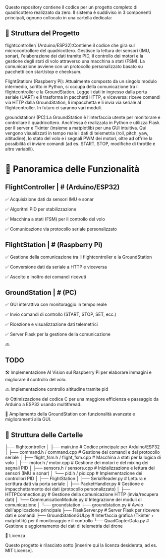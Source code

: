 Questo repository contiene il codice per un progetto completo di quadricottero realizzato da zero. Il sistema è suddiviso in 3 componenti principali, ognuno collocato in una cartella dedicata:

## 📂 Struttura del Progetto

flightcontroller/ (Arduino/ESP32):Contiene il codice che gira sul microcontrollore del quadricottero. Gestisce la lettura dei sensori (IMU, sonar), l'elaborazione dei dati tramite PID, il controllo dei motori e la gestione degli stati di volo attraverso una macchina a stati (FSM). La comunicazione avviene con un protocollo personalizzato basato su pacchetti con start/stop e checksum.

FlightStation/ (Raspberry Pi): Attualmente composto da un singolo modulo intermedio, scritto in Python, si occupa della comunicazione tra il flightcontroller e la GroundStation. Legge i dati in ingresso dalla porta seriale (UART) e li trasforma in pacchetti HTTP, e viceversa: riceve comandi via HTTP dalla GroundStation, li impacchetta e li invia via seriale al flightcontroller.
In futuro ci saranno vari moduli.

groundstation/ (PC):La GroundStation è l’interfaccia utente per monitorare e controllare il quadricottero. Anch'essa è realizzata in Python e utilizza Flask per il server e Tkinter (insieme a matplotlib) per una GUI intuitiva. Qui vengono visualizzati in tempo reale i dati di telemetria (roll, pitch, yaw, altitudine), lo stato del volo e i segnali PWM dei motori, oltre ad offrire la possibilità di inviare comandi (ad es. START, STOP, modifiche di throttle e altre variabili).

# 🔧 Panoramica delle Funzionalità

## FlightController | # (Arduino/ESP32)

✅ Acquisizione dati da sensori IMU e sonar

✅ Algoritmi PID per stabilizzazione

✅ Macchina a stati (FSM) per il controllo del volo

✅ Comunicazione via protocollo seriale personalizzato

## FlightStation | # (Raspberry Pi)

✅ Gestione della comunicazione tra il flightcontroller e la GroundStation

✅ Conversione dati da seriale a HTTP e viceversa

✅ Ascolto e inoltro dei comandi ricevuti

## GroundStation | # (PC)

✅ GUI interattiva con monitoraggio in tempo reale

✅ Invio comandi di controllo (START, STOP, SET, ecc.)

✅ Ricezione e visualizzazione dati telemetrici

✅ Server Flask per la gestione della comunicazione

🔜 
## TODO

🛠 Implementazione AI Vision sul Raspberry Pi per elaborare immagini e migliorare il controllo del volo.

🔜  Implementazione controllo altitudine tramite pid

⚙️ Ottimizzazione del codice C per una maggiore efficienza e passaggio da Arduino a ESP32 usando multithread.

📡 Ampliamento della GroundStation con funzionalità avanzate e miglioramenti alla GUI.


## 📁 Struttura delle Cartelle

├── flightcontroller
│   ├── main.ino               # Codice principale per Arduino/ESP32
│   ├── command.h / command.cpp  # Gestione dei comandi e del protocollo seriale
│   ├── flight_fsm.h / flight_fsm.cpp  # Macchina a stati per la logica di volo
│   ├── motor.h / motor.cpp    # Gestione dei motori e del mixing dei segnali PID
│   ├── sensors.h / sensors.cpp  # Inizializzazione e lettura dei sensori (IMU e sonar)
│   └── pid.h / pid.cpp        # Implementazione dei controllori PID
│
├── FlightStation
│   ├── SerialReader.py        # Lettura e scrittura dati via porta seriale
│   ├── PacketHandler.py       # Gestione e impacchettamento dei dati (protocollo personalizzato)
│   ├── HTTPConnection.py      # Gestione della comunicazione HTTP (invia/recupera dati)
│   └── CommunicationModule.py # Integrazione dei moduli di comunicazione
│
└── groundstation
    ├── groundstation.py       # Avvio dell'applicazione principale
    ├── FlaskServer.py         # Server Flask per ricevere dati e comandi
    ├── GroundStationGUI.py    # Interfaccia grafica (Tkinter + matplotlib) per il monitoraggio e il controllo
    └── QuadCopterData.py      # Gestione e aggiornamento dei dati di telemetria del drone




📝 Licenza

Questo progetto è rilasciato sotto [inserire qui la licenza desiderata, ad es. MIT License].
